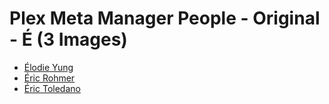 # Plex Meta Manager People - Original - É (3 Images)

* [Élodie Yung](https://raw.githubusercontent.com/meisnate12/Plex-Meta-Manager-People/master/É/Images/%C3%89lodie%20Yung.jpg)
* [Éric Rohmer](https://raw.githubusercontent.com/meisnate12/Plex-Meta-Manager-People/master/É/Images/%C3%89ric%20Rohmer.jpg)
* [Éric Toledano](https://raw.githubusercontent.com/meisnate12/Plex-Meta-Manager-People/master/É/Images/%C3%89ric%20Toledano.jpg)